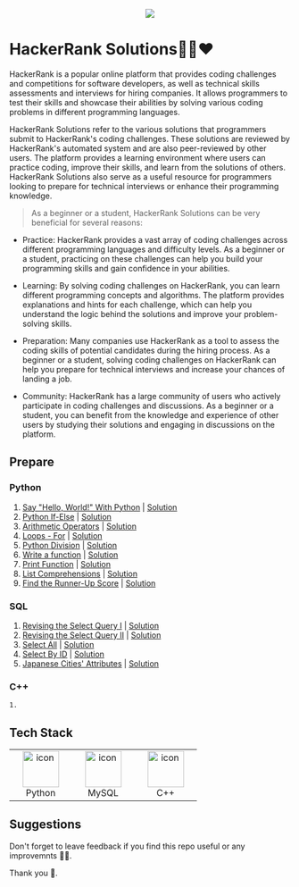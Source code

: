<p align="center"><a href="https://www.hackerrank.com/sarangiwijemanna"><img src="https://i0.wp.com/gradsingames.com/wp-content/uploads/2016/05/856771_668224053197841_1943699009_o.png" ></a></p>

# HackerRank Solutions💚🚀❤

HackerRank is a popular online platform that provides coding challenges and competitions for software developers, as well as technical skills assessments and interviews for hiring companies. It allows programmers to test their skills and showcase their abilities by solving various coding problems in different programming languages.

HackerRank Solutions refer to the various solutions that programmers submit to HackerRank's coding challenges. These solutions are reviewed by HackerRank's automated system and are also peer-reviewed by other users. The platform provides a learning environment where users can practice coding, improve their skills, and learn from the solutions of others. HackerRank Solutions also serve as a useful resource for programmers looking to prepare for technical interviews or enhance their programming knowledge.

> As a beginner or a student, HackerRank Solutions can be very beneficial for several reasons:

   - Practice: HackerRank provides a vast array of coding challenges across different programming languages and difficulty levels. As a beginner or a student, practicing on these challenges can help you build your programming skills and gain confidence in your abilities.

   - Learning: By solving coding challenges on HackerRank, you can learn different programming concepts and algorithms. The platform provides explanations and hints for each challenge, which can help you understand the logic behind the solutions and improve your problem-solving skills.

   - Preparation: Many companies use HackerRank as a tool to assess the coding skills of potential candidates during the hiring process. As a beginner or a student, solving coding challenges on HackerRank can help you prepare for technical interviews and increase your chances of landing a job.

   - Community: HackerRank has a large community of users who actively participate in coding challenges and discussions. As a beginner or a student, you can benefit from the knowledge and experience of other users by studying their solutions and engaging in discussions on the platform.


## Prepare

### Python

   1. [Say "Hello, World!" With Python](https://www.hackerrank.com/challenges/py-hello-world/problem) | [Solution](https://github.com/sarangiWijemanna/Hacker-Rank-Solutions/blob/main/Python/Say%20Hello%2C%20World.md)
   2. [Python If-Else](https://www.hackerrank.com/challenges/py-if-else/problem) | [Solution](https://github.com/sarangiWijemanna/Hacker-Rank-Solutions/blob/main/Python/Python%20If-Else.md)
   3. [Arithmetic Operators](https://www.hackerrank.com/challenges/python-arithmetic-operators/problem) | [Solution](https://github.com/sarangiWijemanna/Hacker-Rank-Solutions/blob/main/Python/Arithmetic%20Operators.md)
   4. [Loops - For](https://www.hackerrank.com/challenges/python-loops/problem) | [Solution](https://github.com/sarangiWijemanna/Hacker-Rank-Solutions/blob/main/Python/Loops.md)
   5. [Python Division](https://www.hackerrank.com/challenges/python-division/problem) | [Solution](https://github.com/sarangiWijemanna/Hacker-Rank-Solutions/blob/main/Python/Python%20Division.md)
   6. [Write a function](https://www.hackerrank.com/challenges/write-a-function/problem?isFullScreen=true) | [Solution](https://github.com/sarangiWijemanna/Hacker-Rank-Solutions/blob/main/Python/Write%20a%20function.md)
   7. [Print Function](https://www.hackerrank.com/challenges/python-print/problem) | [Solution](https://github.com/sarangiWijemanna/Hacker-Rank-Solutions/blob/main/Python/Print%20Function.md)
   8. [List Comprehensions](https://www.hackerrank.com/challenges/list-comprehensions/problem) | [Solution](https://github.com/sarangiWijemanna/Hacker-Rank-Solutions/blob/main/Python/List%20Comprehensions.md)
   9. [Find the Runner-Up Score](https://www.hackerrank.com/challenges/find-second-maximum-number-in-a-list/problem?isFullScreen=true) | [Solution](https://github.com/sarangiWijemanna/Hacker-Rank-Solutions/blob/main/Python/Find%20the%20Runner-Up%20Score.md)

### SQL

   1. [Revising the Select Query I](https://sltc.ac.lk](https://www.hackerrank.com/challenges/revising-the-select-query/problem)/) | [Solution](https://github.com/sarangiWijemanna/Hacker-Rank-Solutions/blob/main/SQL/Revising%20the%20Select%20Query%20I.md)
   2. [Revising the Select Query II](https://sltc.ac.lk](https://www.hackerrank.com/challenges/revising-the-select-query-2/problem)/) | [Solution](https://github.com/sarangiWijemanna/Hacker-Rank-Solutions/blob/main/SQL/Revising%20the%20Select%20Query%20II.md)
   3. [Select All](https://www.hackerrank.com/challenges/select-all-sql/problem?isFullScreen=true) |  [Solution](https://github.com/sarangiWijemanna/Hacker-Rank-Solutions/blob/main/SQL/Select%20All.md)
   4. [Select By ID](https://www.hackerrank.com/challenges/select-by-id/problem?isFullScreen=true) | [Solution](https://github.com/sarangiWijemanna/Hacker-Rank-Solutions/blob/main/SQL/Select%20By%20ID.md)
   5. [Japanese Cities' Attributes](https://www.hackerrank.com/challenges/japanese-cities-attributes/problem?isFullScreen=true) | [Solution](https://github.com/sarangiWijemanna/Hacker-Rank-Solutions/blob/main/SQL/Japanese%20Cities'%20Attributes.md)
    
### C++

    1. 
    
## Tech Stack

<table>
    <tr>
        <td align="center" width="96">
          <a href="#macropower-tech">
            <img src="https://techstack-generator.vercel.app/python-icon.svg" alt="icon" width="65" height="65" />
          </a>
          <br>Python
        </td>  
        <td align="center" width="96">
            <img src="https://techstack-generator.vercel.app/mysql-icon.svg" alt="icon" width="65" height="65" />
          <br>MySQL
        </td>
        <td align="center" width="96">
            <img src="https://techstack-generator.vercel.app/cpp-icon.svg" alt="icon" width="65" height="65" />
          <br>C++
        </td>
    </tr>
</table>


##  Suggestions

Don't forget to leave feedback if you find this repo useful or any improvemnts 🌹🌷.

Thank you 🧡.






